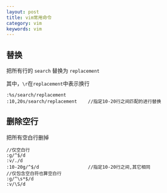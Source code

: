 ```yaml
---
layout: post
title: vim常用命令
category: vim
keywords: vim
---
```


## 替换

把所有行的 `search` 替换为 `replacement`

其中，`\r`在`replacement`中表示换行

```
:%s/search/replacement
:10,20s/search/replacement    //指定10-20行之间匹配的进行替换
```

## 删除空行

把所有空白行删掉

```
//仅空白行
:g/^$/d
:v/./d
:10-20g/^$/d                  //指定10-20行之间,其它相同
//仅包含空白符也算空白行
:g/^\s*$/d
:v/\S/d
```
